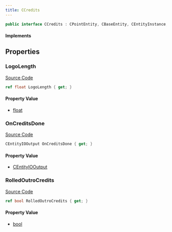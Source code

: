 ```yaml
---
title: CCredits
---
```


```csharp
public interface CCredits : CPointEntity, CBaseEntity, CEntityInstance, ISchemaClass<CEntityInstance>, ISchemaClass<CBaseEntity>, ISchemaClass<CPointEntity>, ISchemaClass<CCredits>, ISchemaField, ISchemaClass, INativeHandle
```

#### Implements

## Properties

### LogoLength

[Source Code](https://github.com/swiftly-solution/swiftlys2/blob/main/managed/src/SwiftlyS2.Generated/Schemas/Interfaces/CCredits.cs#L21)

```csharp
ref float LogoLength { get; }
```

#### Property Value

- [float](https://learn.microsoft.com/dotnet/api/system.single)

### OnCreditsDone

[Source Code](https://github.com/swiftly-solution/swiftlys2/blob/main/managed/src/SwiftlyS2.Generated/Schemas/Interfaces/CCredits.cs#L17)

```csharp
CEntityIOOutput OnCreditsDone { get; }
```

#### Property Value

- [CEntityIOOutput](/docs/api/shared/schemadefinitions/centityiooutput)

### RolledOutroCredits

[Source Code](https://github.com/swiftly-solution/swiftlys2/blob/main/managed/src/SwiftlyS2.Generated/Schemas/Interfaces/CCredits.cs#L19)

```csharp
ref bool RolledOutroCredits { get; }
```

#### Property Value

- [bool](https://learn.microsoft.com/dotnet/api/system.boolean)

